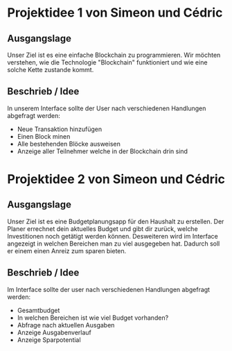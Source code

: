 <h1>Projektidee 1 von Simeon und Cédric</h1>
<h2>Ausgangslage</h2>
	<p> Unser Ziel ist es eine einfache Blockchain zu programmieren. Wir möchten verstehen, wie die Technologie "Blockchain" funktioniert und wie eine solche Kette zustande kommt.</p>
	
<h2>Beschrieb / Idee</h2>
	<p>In unserem Interface sollte der User nach verschiedenen Handlungen abgefragt werden:
		<ul>
			<li>Neue Transaktion hinzufügen</li>
			<li>Einen Block minen</li>
			<li>Alle bestehenden Blöcke ausweisen</li>
			<li>Anzeige aller Teilnehmer welche in der Blockchain drin sind</li>
		</ul>
	</p>

<h1>Projektidee 2 von Simeon und Cédric</h1>
<h2>Ausgangslage</h2>
	<p>Unser Ziel ist es eine Budgetplanungsapp für den Haushalt zu erstellen. Der Planer errechnet dein aktuelles Budget und gibt dir zurück, welche Investitionen noch getätigt werden können. Desweiteren wird im Interface angezeigt in welchen Bereichen man zu viel ausgegeben hat. Dadurch soll er einem einen Anreiz zum sparen bieten. </p>
	
<h2>Beschrieb / Idee</h2>
	<p>Im Interface sollte der user nach verschiedenen Handlungen abgefragt werden:
		<ul>
			<li>Gesamtbudget</li>
			<li>In welchen Bereichen ist wie viel Budget vorhanden?</li>
			<li>Abfrage nach aktuellen Ausgaben</li>
			<li>Anzeige Ausgabenverlauf</li>
			<li>Anzeige Sparpotential</li>
		</ul>
	</p>